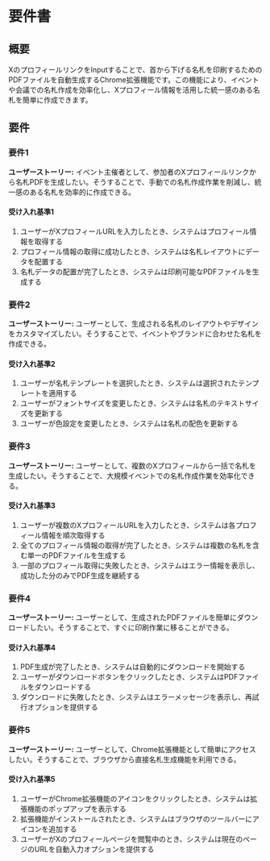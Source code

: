 # 要件書

## 概要

XのプロフィールリンクをInputすることで、首から下げる名札を印刷するためのPDFファイルを自動生成するChrome拡張機能です。この機能により、イベントや会議での名札作成を効率化し、Xプロフィール情報を活用した統一感のある名札を簡単に作成できます。

## 要件

### 要件1

**ユーザーストーリー:** イベント主催者として、参加者のXプロフィールリンクから名札PDFを生成したい。そうすることで、手動での名札作成作業を削減し、統一感のある名札を効率的に作成できる。

#### 受け入れ基準1

1. ユーザーがXプロフィールURLを入力したとき、システムはプロフィール情報を取得する
2. プロフィール情報の取得に成功したとき、システムは名札レイアウトにデータを配置する
3. 名札データの配置が完了したとき、システムは印刷可能なPDFファイルを生成する

### 要件2

**ユーザーストーリー:** ユーザーとして、生成される名札のレイアウトやデザインをカスタマイズしたい。そうすることで、イベントやブランドに合わせた名札を作成できる。

#### 受け入れ基準2

1. ユーザーが名札テンプレートを選択したとき、システムは選択されたテンプレートを適用する
2. ユーザーがフォントサイズを変更したとき、システムは名札のテキストサイズを更新する
3. ユーザーが色設定を変更したとき、システムは名札の配色を更新する

### 要件3

**ユーザーストーリー:** ユーザーとして、複数のXプロフィールから一括で名札を生成したい。そうすることで、大規模イベントでの名札作成作業を効率化できる。

#### 受け入れ基準3

1. ユーザーが複数のXプロフィールURLを入力したとき、システムは各プロフィール情報を順次取得する
2. 全てのプロフィール情報の取得が完了したとき、システムは複数の名札を含む単一のPDFファイルを生成する
3. 一部のプロフィール取得に失敗したとき、システムはエラー情報を表示し、成功した分のみでPDF生成を継続する

### 要件4

**ユーザーストーリー:** ユーザーとして、生成されたPDFファイルを簡単にダウンロードしたい。そうすることで、すぐに印刷作業に移ることができる。

#### 受け入れ基準4

1. PDF生成が完了したとき、システムは自動的にダウンロードを開始する
2. ユーザーがダウンロードボタンをクリックしたとき、システムはPDFファイルをダウンロードする
3. ダウンロードに失敗したとき、システムはエラーメッセージを表示し、再試行オプションを提供する

### 要件5

**ユーザーストーリー:** ユーザーとして、Chrome拡張機能として簡単にアクセスしたい。そうすることで、ブラウザから直接名札生成機能を利用できる。

#### 受け入れ基準5

1. ユーザーがChrome拡張機能のアイコンをクリックしたとき、システムは拡張機能のポップアップを表示する
2. 拡張機能がインストールされたとき、システムはブラウザのツールバーにアイコンを追加する
3. ユーザーがXのプロフィールページを閲覧中のとき、システムは現在のページのURLを自動入力オプションを提供する
